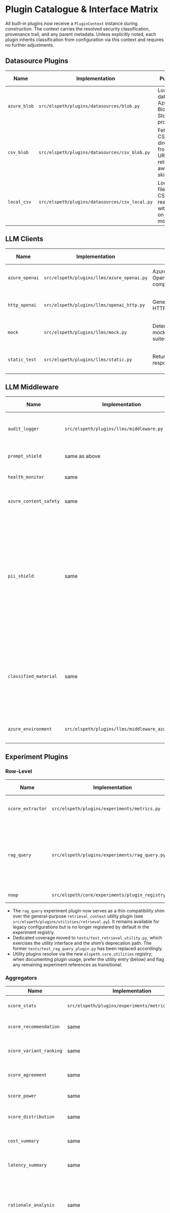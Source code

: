 # Plugin Catalogue & Interface Matrix

All built-in plugins now receive a `PluginContext` instance during construction. The context carries the resolved security classification, provenance trail, and any parent metadata. Unless explicitly noted, each plugin inherits classification from configuration via this context and requires no further adjustments.

## Datasource Plugins

| Name | Implementation | Purpose | Notable Options | Context Status | Coverage |
| --- | --- | --- | --- | --- | --- |
| `azure_blob` | `src/elspeth/plugins/datasources/blob.py` | Load CSV data from Azure Blob Storage profiles. | `config_path`, `profile`, `pandas_kwargs`, `on_error`. | ✔ Inherits classification from context. | `tests/test_datasource_blob_plugin.py` |
| `csv_blob` | `src/elspeth/plugins/datasources/csv_blob.py` | Fetch CSV directly from blob URIs with retry-aware skips. | `path`, `dtype`, `encoding`, `on_error`. | ✔ Adds DataFrame `security_level` from context. | `tests/test_datasource_csv.py` |
| `local_csv` | `src/elspeth/plugins/datasources/csv_local.py` | Local filesystem CSV reader with skip-on-error mode. | `path`, `dtype`, `encoding`, `on_error`. | ✔ Propagates context level into DataFrame attrs. | `tests/test_datasource_csv.py` |

## LLM Clients

| Name | Implementation | Purpose | Notable Options | Context Status | Coverage |
| --- | --- | --- | --- | --- | --- |
| `azure_openai` | `src/elspeth/plugins/llms/azure_openai.py` | Azure-hosted OpenAI-compatible client. | `config`, `deployment`, `temperature`, `max_tokens`. | ✔ Context sets `security_level` attribute. | `tests/test_llm_azure.py` |
| `http_openai` | `src/elspeth/plugins/llms/openai_http.py` | Generic OpenAI HTTP client. | `api_base`, `api_key/_env`, `model`, `timeout`. | ✔ Context captured for policy enforcement. | `tests/test_llm_http_openai.py` |
| `mock` | `src/elspeth/plugins/llms/mock.py` | Deterministic mock LLM for suites/tests. | `seed`. | ✔ Context stored for downstream audits. | `tests/test_llm_mock.py` |
| `static_test` | `src/elspeth/plugins/llms/static.py` | Returns canned responses/metrics. | `content`, `score`, `metrics`. | ✔ Context attaches classification metadata. | `tests/test_llm_static_plugin.py` |

## LLM Middleware

| Name | Implementation | Purpose | Notable Options | Context Status | Coverage |
| --- | --- | --- | --- | --- | --- |
| `audit_logger` | `src/elspeth/plugins/llms/middleware.py` | Emit structured request/response logs. | `include_prompts`, `channel`. | ✔ Receives context; security-aware logging. | `tests/test_llm_middleware.py` |
| `prompt_shield` | same as above | Mask/abort on banned prompt terms. | `denied_terms`, `mask`, `on_violation`. | ✔ Context propagated. | `tests/test_llm_middleware.py` |
| `health_monitor` | same | Heartbeat telemetry and latency tracking. | `heartbeat_interval`, `stats_window`, `include_latency`. | ✔ Context carried into metrics. | `tests/test_llm_middleware.py` |
| `azure_content_safety` | same | Azure Content Safety screening. | `endpoint`, `key/_env`, `severity_threshold`, `on_violation`, `on_error`. | ✔ Context provides classification for audit logs. | `tests/test_llm_middleware.py` |
| `pii_shield` | same | Detect and block Personal Identifiable Information using regex patterns. **Default patterns**: email, credit card, IP address, US SSN, US phone, US passport, UK NI number, **Australian TFN, ABN, ACN, Medicare, phone/mobile, passport, driver's licenses (NSW/VIC/QLD)**. | `patterns` (custom regex), `include_defaults`, `on_violation` (abort/mask/log), `mask`. | ✔ Context propagated for security-aware PII detection. | `tests/test_middleware_security_filters.py` |
| `classified_material` | same | Detect and block classified material markings (SECRET, TOP SECRET, PROTECTED, CABINET CODEWORD, TS//SCI, NOFORN, FVEY, etc.). | `classification_markings`, `include_defaults`, `case_sensitive`, `on_violation`, `mask`. | ✔ Context enables classification-aware filtering. | `tests/test_middleware_security_filters.py` |
| `azure_environment` | `src/elspeth/plugins/llms/middleware_azure.py` | Azure ML run and telemetry integration. | `enable_run_logging`, `log_prompts`, `severity_threshold`, `on_error`. | ✔ Context controls logging classification. | `tests/test_llm_middleware.py` |

## Experiment Plugins

### Row-Level

| Name | Implementation | Purpose | Notable Options | Context Status | Coverage |
| --- | --- | --- | --- | --- | --- |
| `score_extractor` | `src/elspeth/plugins/experiments/metrics.py` | Pull scalar metrics from responses with threshold flagging. | `key`, `criteria`, `threshold`, `threshold_mode`. | ✔ Context passed (unused but available). | `tests/test_experiment_metrics_plugins.py` |
| `rag_query` | `src/elspeth/plugins/experiments/rag_query.py` | Retrieve embeddings-based context and inject into prompts/metadata. | `provider`, `dsn/endpoint`, `embed_model`, `inject_mode`, `top_k`, `min_score`. | ✔ Namespace + classification enforced via context; telemetry omits sensitive content. | `tests/test_rag_query_plugin.py` |
| `noop` | `src/elspeth/core/experiments/plugin_registry.py` | No-op row processing. | None. | ✔ Context applied. | Implicit via registry tests |

<!-- UPDATE 2025-10-12: Retired rag_query row plugin in favour of utilities -->
- The `rag_query` experiment plugin now serves as a thin compatibility shim over the general-purpose `retrieval_context` utility plugin (see `src/elspeth/plugins/utilities/retrieval.py`). It remains available for legacy configurations but is no longer registered by default in the experiment registry.
- Dedicated coverage moved to `tests/test_retrieval_utility.py`, which exercises the utility interface and the shim’s deprecation path. The former `tests/test_rag_query_plugin.py` has been replaced accordingly.
- Utility plugins resolve via the new `elspeth.core.utilities` registry; when documenting plugin usage, prefer the utility entry (below) and flag any remaining experiment references as transitional.
<!-- END UPDATE -->

### Aggregators

| Name | Implementation | Purpose | Notable Options | Context Status | Coverage |
| --- | --- | --- | --- | --- | --- |
| `score_stats` | `src/elspeth/plugins/experiments/metrics.py` | Compute per-criterion statistics. | `source_field`, `flag_field`, `ddof`. | ✔ Context available. | `tests/test_experiment_metrics_plugins.py` |
| `score_recommendation` | same | Produce recommendation summary. | `thresholds`, `weighting` (per module). | ✔ | `tests/test_experiment_metrics_plugins.py` |
| `score_variant_ranking` | same | Rank variants using aggregated scores. | `metric`, `order`, `top_n`. | ✔ | `tests/test_experiment_metrics_plugins.py` |
| `score_agreement` | same | Agreement metrics across evaluators. | `threshold`, `required_votes`. | ✔ | `tests/test_experiment_metrics_plugins.py` |
| `score_power` | same | Statistical power estimates. | `alpha`, `min_effect`, `min_samples`. | ✔ | `tests/test_experiment_metrics_plugins.py` |
| `score_distribution` | same | Distribution summaries and histograms. | `bins`, `quantiles`. | ✔ | `tests/test_experiment_metrics_plugins.py` |
| `cost_summary` | same | Aggregate cost and token usage across experiment. | `on_error`. | ✔ | `tests/test_experiment_metrics_plugins.py` |
| `latency_summary` | same | Aggregate latency metrics with percentiles. | `on_error`. | ✔ | `tests/test_experiment_metrics_plugins.py` |
| `rationale_analysis` | same | Analyze LLM rationales for interpretability insights. Extract themes, keywords, confidence indicators from explanation text. | `rationale_field`, `score_field`, `criteria`, `min_word_length`, `top_keywords`, `on_error`. | ✔ Context available. | `tests/test_experiment_metrics_plugins.py` |
| `prompt_variants` | `src/elspeth/plugins/experiments/prompt_variants.py` | Generate prompt alternatives via secondary LLM. | `prompt_template`, `variant_llm`, `count`, `max_attempts`. | ✔ Uses `create_llm_from_definition`. | `tests/test_prompt_variants_plugin.py` |
| `noop` | registry default | No aggregation. | None. | ✔ | Registry tests |

<!-- UPDATE 2025-10-12: Introduced utility plugin catalogue -->
### Utility Plugins

| Name | Implementation | Purpose | Notable Options | Context Status | Coverage |
| --- | --- | --- | --- | --- | --- |
| `retrieval_context` | `src/elspeth/plugins/utilities/retrieval.py` | Query vector stores and return structured context payloads for prompt enrichment outside experiment-only flows. | `provider`, `dsn/endpoint`, `embed_model`, `query_field`, `inject_mode`, `top_k`, `min_score`. | ✔ Uses `PluginContext` with `plugin_kind="utility"` ensuring namespace derivation respects classification. | `tests/test_retrieval_utility.py` |
<!-- END UPDATE -->

### Baseline Comparisons

| Name | Implementation | Purpose | Notable Options | Context Status | Coverage |
| --- | --- | --- | --- | --- | --- |
| `row_count` | `src/elspeth/core/experiments/plugin_registry.py` | Compare result row counts. | `key`. | ✔ | `tests/test_experiments.py` |
| `score_delta` | `src/elspeth/plugins/experiments/metrics.py` | Delta of chosen metric across criteria. | `metric`, `criteria`. | ✔ | `tests/test_experiment_metrics_plugins.py` |
| `score_cliffs_delta` | same | Cliff's delta effect size. | `criteria`, `min_samples`, `on_error`. | ✔ | `tests/test_experiment_metrics_plugins.py` |
| `score_assumptions` | same | Normality/variance diagnostics. | `criteria`, `alpha`, `min_samples`, `on_error`. | ✔ | `tests/test_experiment_metrics_plugins.py` |
| `score_significance` | same | Hypothesis test significance. | `criteria`, `alpha`, `alternative`. | ✔ | `tests/test_experiment_metrics_plugins.py` |
| `score_practical` | same | Practical significance heuristics. | `threshold`, `criteria`. | ✔ | `tests/test_experiment_metrics_plugins.py` |
| `score_bayes` | same | Bayesian comparison summary. | `credible_interval`, `min_samples`. | ✔ | `tests/test_experiment_metrics_plugins.py` |
| `score_distribution` | same | Baseline distribution comparison. | `criteria`, `bins`. | ✔ | `tests/test_experiment_metrics_plugins.py` |
| `referee_alignment` | same | Compare LLM scores against human expert/referee judgments. Measures alignment using MAE, RMSE, correlation, and agreement rates. | `referee_fields`, `score_field`, `criteria`, `min_samples`, `value_mapping`, `on_error`. | ✔ | `tests/test_experiment_metrics_plugins.py` |
| `noop` | registry default | No comparison. | None. | ✔ | Registry tests |

### Validation Plugins

| Name | Implementation | Purpose | Notable Options | Context Status | Coverage |
| --- | --- | --- | --- | --- | --- |
| `regex_match` | `src/elspeth/plugins/experiments/validation.py` | Validate response with regex. | `pattern`, `flags`. | ✔ | `tests/test_validation_plugins.py` |
| `json` | same | Ensure JSON structure and optional object type. | `ensure_object`. | ✔ | `tests/test_validation_plugins.py` |
| `llm_guard` | same | Invoke secondary LLM for guardrail verdict. | `validator_llm` definition, prompt templates, tokens. | ✔ Uses context-aware LLM creation. | `tests/test_validation_plugins.py` |

### Early Stop

| Name | Implementation | Purpose | Notable Options | Context Status | Coverage |
| --- | --- | --- | --- | --- | --- |
| `threshold` | `src/elspeth/plugins/experiments/early_stop.py` | Signal when metric crosses threshold. | `metric`, `threshold`, `comparison`, `min_rows`, `label`. | ✔ Context passed to allow auditing. | `tests/test_suite_runner_integration.py` |

## Result Sinks

| Name | Implementation | Purpose | Notable Options | Context Status | Coverage |
| --- | --- | --- | --- | --- | --- |
| `analytics_report` | `src/elspeth/plugins/outputs/analytics_report.py` | Structured JSON/Markdown analytics. | `base_path`, `include_manifest`, `formats`. | ✔ Context drives artifact security. | `tests/test_outputs_analytics_report.py` |
| `analytics_visual` | `src/elspeth/plugins/outputs/visual_report.py` | Visual analytics (PNG/HTML). | `base_path`, `formats`, `dpi`, `figure_size`. | ✔ | `tests/test_outputs_visual.py` |
| `enhanced_visual` | `src/elspeth/plugins/outputs/enhanced_visual_report.py` | Advanced visualizations: violin plots, box plots, heatmaps, forest plots, distribution overlays. | `base_path`, `chart_types` (violin/box/heatmap/forest/distribution), `formats`, `figure_size`, `color_palette`. | ✔ Context drives artifact security. | `tests/test_outputs_enhanced_visual.py` |
| `azure_blob` | `src/elspeth/plugins/outputs/blob.py` | Upload results to Azure Blob Storage. | `config_path`, `profile`, `path_template`, `include_manifest`, `credential`. | ✔ | `tests/test_outputs_blob.py` |
| `azure_devops_repo` | `src/elspeth/plugins/outputs/repository.py` | Commit artifacts into Azure DevOps repo. | Repo identifiers, `token_env`, `dry_run`. | ✔ | `tests/test_outputs_repo.py` |
| `csv` | `src/elspeth/plugins/outputs/csv_file.py` | Flat CSV export with sanitisation. | `path`, `sanitize_formulas`, `sanitize_guard`, `overwrite`. | ✔ | `tests/test_outputs_csv.py` |
| `excel_workbook` | `src/elspeth/plugins/outputs/excel.py` | Excel workbook export. | `base_path`, `timestamped`, `include_manifest`, `sanitize_formulas`. | ✔ | `tests/test_outputs_excel.py` |
| `embeddings_store` | `src/elspeth/plugins/outputs/embeddings_store.py` | Persist experiment payloads as vector embeddings (pgvector/Azure Search). | `provider`, `namespace`, `dsn/endpoint`, `embed_model`, `metadata_fields`. | ✔ Context-derived namespaces prevent cross-tier reuse; Azure provider respects key-rotation guidance. | `tests/test_outputs_embeddings_store.py` |
| `file_copy` | `src/elspeth/plugins/outputs/file_copy.py` | Copy artifacts to filesystem destinations. | `destination`, `overwrite`. | ✔ | `tests/test_sink_chaining.py` |
| `github_repo` | `src/elspeth/plugins/outputs/repository.py` | Commit artifacts into GitHub repository. | `owner`, `repo`, `branch`, `token_env`, `dry_run`. | ✔ | `tests/test_outputs_repo.py` |
| `local_bundle` | `src/elspeth/plugins/outputs/local_bundle.py` | Create local JSON/CSV bundle directories. | `base_path`, `bundle_name`, `timestamped`, `write_json/csv`. | ✔ | `tests/test_outputs_local_bundle.py` |
| `signed_artifact` | `src/elspeth/plugins/outputs/signed.py` | Generate signed artifacts with manifest. | `base_path`, `bundle_name`, `key/_env`, `algorithm`, `on_error`. | ✔ | `tests/test_outputs_signed.py` |
| `zip_bundle` | `src/elspeth/plugins/outputs/zip_bundle.py` | Package results & manifests into zip. | `base_path`, `bundle_name`, `include_manifest`, `include_results`. | ✔ | `tests/test_outputs_archival.py` |

## Controls

| Kind | Name | Implementation | Purpose | Options | Context Status | Coverage |
| --- | --- | --- | --- | --- | --- | --- |
| Rate Limiter | `noop` | `src/elspeth/core/controls/registry.py` | Disable rate limiting. | None. | ✔ | `tests/test_controls.py` |
| Rate Limiter | `fixed_window` | `src/elspeth/core/controls/rate_limit.py` | Enforce request quota per window. | `requests`, `per_seconds`. | ✔ | `tests/test_controls.py` |
| Rate Limiter | `adaptive` | same | Adaptive throttling with token support. | `requests_per_minute`, `tokens_per_minute`, `interval_seconds`. | ✔ | `tests/test_controls.py` |
| Cost Tracker | `noop` | `src/elspeth/core/controls/cost_tracker.py` | Disable cost tracking. | None. | ✔ | `tests/test_controls.py` |
| Cost Tracker | `fixed_price` | same | Fixed-price usage accounting. | `prompt_token_price`, `completion_token_price`. | ✔ | `tests/test_controls.py` |

## Datasink & Middleware Security

- All plugins inherit the security classification resolved by configuration via `PluginContext.security_level`. No builtin plugin hardcodes a classification.
- Artifact generation and sink dependency resolution rely on the same classification to enforce “read-up” restrictions.
- Nested plugin builders (`create_llm_from_definition`, suite runner middleware sharing) ensure subcomponents coalesce parent/child levels consistently.

## Validation & Hardening

Plugin registrations remain schema-validated at instantiation time (`src/elspeth/core/registries/__init__.py`, `src/elspeth/core/experiments/plugin_registry.py`, `src/elspeth/core/controls/registry.py`). Harden deployments by importing only approved plugin modules before CLI invocation or by wrapping registries to limit the exposed keys.

## Proposed Plugin Backlog

The orchestrator can support workflows beyond LLM prompting and score aggregation. The following plugin concepts are candidates for development; all should adopt the context-aware factory signature from the outset.

| Type | Working Name | Purpose / Use Case | Key Configuration Ideas | Security Considerations | Status |
| --- | --- | --- | --- | --- | --- |
| Datasource | `sql_query` | Execute parameterised SQL against vetted warehouses to seed experiments with richer tabular data. | `connection_profile`, `query_template`, `parameters`, optional row-level security filter. | Run queries via read-only service accounts; use context level to enforce schema allowlists. | Proposed |
| Datasource | `api_batch` | Pull JSON batches from REST APIs for regression testing agents on live data. | `base_url`, per-endpoint `requests`, `auth_profile`, backoff policy. | Context level maps to API scopes; redact sensitive fields before caching. | Proposed |
| LLM Middleware | `prompt_hash_cache` | Deduplicate prompts/responses across suites to reduce cost; hash and persist by security tier. | `cache_backend`, `ttl`, `hash_fields`, `hit_policy`. | Separate caches per security level to avoid cross-tier leakage. | Proposed |
| LLM Middleware | ~~`pii_scrubber`~~ | ~~Pre-scan prompts for PII/entities and mask before inference. Complements Content Safety with deterministic masking.~~ **IMPLEMENTED as `pii_shield`** (see LLM Middleware section above). | N/A | N/A | ✅ Completed |
| Validation Plugin | `schema_guard` | Validate JSON responses against defined JSON Schema / Pydantic models for downstream automation. | `schema_ref`, `mode` (strict/coerce), `on_failure`. | Store schema per security class; avoid logging raw payloads on failure when marked sensitive. | Proposed |
| Row Plugin | `entity_enricher` | Call secondary knowledge APIs to enrich row context (e.g., domain facts) prior to evaluation. | `enrichment_sources`, `fields`, rate limits. | Use context to fence API keys and redact enriched data when exporting. | Proposed |
| Aggregation Plugin | `cost_summary` | Aggregate cost tracker outputs per experiment, including middleware call stats. | `metrics` (prompt/completion), `include_middlewares`. | Ensures cost visibility by security tier; no additional classification changes. | Proposed |
| Baseline Plugin | `variance_monitor` | Compare variance/volatility between baseline and variant scores to detect instability. | `criteria`, `min_samples`, `alert_threshold`. | Exposes only aggregate numbers; compatible with existing artifact policies. | Proposed |
| Early-Stop Plugin | `budget_guard` | Halt experiment when projected spend or elapsed runtime exceeds policy. | `max_cost`, `max_runtime`, binding to cost tracker context. | Reads cost tracker context; require matching security classification to prevent lower tier from observing higher-tier telemetry. | Proposed |
| Sink | `stream_forwarder` | Publish experiment events or aggregates to Kafka/Kinesis for near-real-time dashboards. | `stream_config`, `serialization` (JSON/Avro), `partition_key`. | Partition streams per security tier; encrypt payloads at rest. | Proposed |
| Sink | `notebook_bundle` | Generate Jupyter notebook artifacts summarising prompts, responses, metrics for human review. | `base_path`, `template_path`, `include_raw_prompts`. | Strip sensitive fields based on context before embedding into notebook. | Proposed |
<!-- UPDATE 2025-10-12: Document embeddings/RAG plugin design references. -->
<!-- END UPDATE -->

These backlog items aim to extend the orchestrator into data integration, compliance, and operational observability scenarios. When implementing, ensure each follows the context-aware factory contract, declares schemas for validation, and registers targeted tests mirroring the existing plugin suites.

## Core Engine Extensions (Future Work)

To support broader security, audit, and reliability use cases, we can introduce additional “core” interfaces that sit alongside the current LLM clients while reusing the same context, middleware, and validation pipeline. These concepts should be tracked for future design spikes.

| Core Type | Working Name | Concept | Key Design Notes | Security & Audit Considerations | Status |
| --- | --- | --- | --- | --- | --- |
| Deterministic Transform | `data_transform_core` | Execute deterministic transformations (Pandas/Spark scripts, templated SQL) instead of free-form generations. | Define `TransformCoreProtocol` with a `transform(payload, metadata)` entry point; register via `registry._llms` equivalent or a new core registry. | Enforce read-only connections; log code fingerprints and versioning; respect context security when accessing data sources. | Future design |
| Policy Evaluation | `policy_engine_core` | Evaluate rules/OPA policies over experiment payloads to validate compliance scenarios. | Provide schema for rule bundles, policy modules, decision logs; enable middleware hooks for context injection. | Store policy digests with context; output decisions + rationale for audits. | Future design |
| Simulation / Scoring | `simulation_core` | Run Monte Carlo, financial scoring, or ML inference workloads in place of LLM calls. | Standardize input schema, cost metrics, and deterministic seed handling; integrate cost tracker for compute accounting. | Capture reproducible seeds, model digests; ensure sandboxed execution matching security level. | Future design |
| Workflow Automation | `action_core` | Trigger downstream systems (ticketing, remediation APIs) as part of orchestrated experiments. | Expose idempotent action interface with retry policy; require declarative runbooks/config. | Guard credentials via context; emit signed execution logs; maintain audit artifacts. | Future design |
| Hybrid Decision | `fallback_core` | Combine deterministic guards with LLMs (e.g., rule evaluation before calling model). | Middleware-controlled routing; allow context-driven decision of which core handles the payload. | Record routing decisions with provenance; ensure both branches respect classification. | Future design |

Each core extension should:

1. Define a protocol parallel to `LLMClientProtocol` (e.g., `TransformCoreProtocol`).
2. Register via registry modules with schema validation and context propagation.
3. Reuse the existing middleware, validation, and cost-tracking stack to guarantee auditability and consistent security controls.
4. Supply integration tests and sample configurations demonstrating non-LLM orchestration scenarios.
